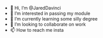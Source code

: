 - 👋 Hi, I’m @JaredDavinci
- 👀 I’m interested in passing my module
- 🌱 I’m currently learning some silly degree
- 💞️ I’m looking to collaborate on work
- 📫 How to reach me insta

<!---
JaredDavinci/JaredDavinci is a ✨ special ✨ repository because its `README.md` (this file) appears on your GitHub profile.
You can click the Preview link to take a look at your changes.
--->
